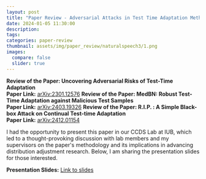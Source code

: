```yaml
---
layout: post
title: "Paper Review - Adversarial Attacks in Test Time Adaptation Methods"
date: 2024-01-05 11:30:00
description: 
tags: 
categories: paper-review
thumbnail: assets/img/paper_review/naturalspeech3/1.png
images:
  compare: false
  slider: true
---
```


**Review of the Paper: Uncovering Adversarial Risks of Test-Time Adaptation**  
**Paper Link:** [arXiv:2301.12576]([https://arxiv.org/abs/2403.03100](https://arxiv.org/pdf/2301.12576))
**Review of the Paper: MedBN: Robust Test-Time Adaptation against Malicious Test Samples**  
**Paper Link:** [arXiv:2403.19326]([https://arxiv.org/abs/2403.03100](https://arxiv.org/pdf/2403.19326))
**Review of the Paper: R.I.P. : A Simple Black-box Attack on Continual Test-time Adaptation**  
**Paper Link:** [arXiv:2412.01154]([https://arxiv.org/abs/2403.03100](https://arxiv.org/pdf/2412.01154))



I had the opportunity to present this paper in our CCDS Lab at IUB, which led to a thought-provoking discussion with lab members and my supervisors on the paper's methodology and its implications in advancing distribution adjustment research. Below, I am sharing the presentation slides for those interested.

**Presentation Slides:** [Link to slides](https://docs.google.com/presentation/d/1EMkXMP06sz9YEv_oJLPSdpsVtGXGJvcS_y28MrbiqvI/edit?usp=sharing)

